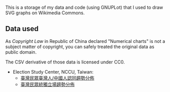 This is a storage of my data and code (using GNUPLot) that I used to draw SVG graphs on Wikimedia Commons.

## Data used

As *Copyright Law* in Republic of China declared "Numerical charts" is not a subject matter of copyright,
you can safely treated the original data as public domain.

The CSV derivative of those data is licensed under CC0. 

* Election Study Center, NCCU, Taiwan:
  * [臺灣民眾臺灣人/中國人認同趨勢分佈](https://esc.nccu.edu.tw/course/news.php?Sn=166)
  * [臺灣民眾統獨立場趨勢分佈](https://esc.nccu.edu.tw/course/news.php?Sn=167)
